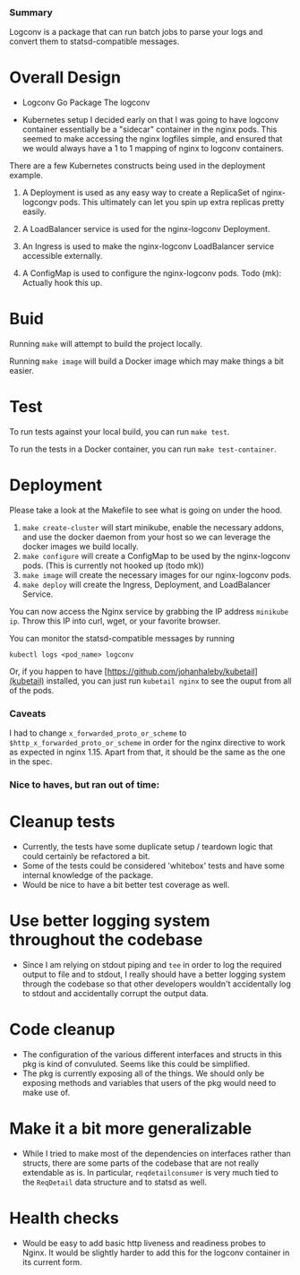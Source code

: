 ### Summary

Logconv is a package that can run batch jobs to parse your logs and convert them to statsd-compatible messages.

# Overall Design
* Logconv Go Package
The logconv

* Kubernetes setup
I decided early on that I was going to have logconv container essentially be a "sidecar" container in the nginx pods. This seemed to make accessing the nginx logfiles simple, and ensured that we would always have a 1 to 1 mapping of nginx to logconv containers. 

There are a few Kubernetes constructs being used in the deployment example. 

1. A Deployment is used as any easy way to create a ReplicaSet of nginx-logcongv pods. This ultimately can let you spin up extra replicas pretty easily. 

2. A LoadBalancer service is used for the nginx-logconv Deployment. 

3. An Ingress is used to make the nginx-logconv LoadBalancer service accessible externally. 

4. A ConfigMap is used to configure the nginx-logconv pods. 
Todo (mk): Actually hook this up. 

# Buid

Running `make` will attempt to build the project locally.

Running `make image` will build a Docker image which may make things a bit easier. 


# Test

To run tests against your local build, you can run `make test`. 

To run the tests in a Docker container, you can run `make test-container`. 

# Deployment

Please take a look at the Makefile to see what is going on under the hood.


1. `make create-cluster` will start minikube, enable the necessary addons, and use the docker daemon from your host so we can leverage the docker images we build locally.  
2. `make configure` will create a ConfigMap to be used by the nginx-logconv pods. (This is currently not hooked up (todo mk))
2. `make image` will create the necessary images for our nginx-logconv pods. 
3. `make deploy` will create the Ingress, Deployment, and LoadBalancer Service. 


You can now access the Nginx service by grabbing the IP address 
`minikube ip`. Throw this IP into curl, wget, or your favorite browser. 

You can monitor the statsd-compatible messages by running

`kubectl logs <pod_name> logconv`

Or, if you happen to have [https://github.com/johanhaleby/kubetail](kubetail) installed, you can just run `kubetail nginx` to see the ouput from all of the pods. 

### Caveats

I had to change `x_forwarded_proto_or_scheme` to `$http_x_forwarded_proto_or_scheme` in order for the nginx directive to work as expected in nginx 1.15. Apart from that, it should be the same as the one in the spec.

### Nice to haves, but ran out of time:

# Cleanup tests
* Currently, the tests have some duplicate setup / teardown logic that could certainly be refactored a bit.
* Some of the tests could be considered 'whitebox' tests and have some internal knowledge of the package. 
* Would be nice to have a bit better test coverage as well.

# Use better logging system throughout the codebase
* Since I am relying on stdout piping and `tee` in order to log the required output to file and to stdout, I really should have a better logging system through the codebase so that other developers wouldn't accidentally log to stdout and accidentally corrupt the output data. 

# Code cleanup
* The configuration of the various different interfaces and structs in this pkg is kind of convuluted. Seems like this could be simplified. 
* The pkg is currently exposing all of the things. We should only be exposing methods and variables that users of the pkg would need to make use of. 

# Make it a bit more generalizable
* While I tried to make most of the dependencies on interfaces rather than structs, there are some parts of the codebase that are not really extendable as is. In particular, `reqdetailconsumer` is very much tied to the `ReqDetail` data structure and to statsd as well. 

# Health checks
* Would be easy to add basic http liveness and readiness probes to Nginx. It would be slightly harder to add this for the logconv container in its current form.

